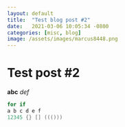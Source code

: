```yaml
---
layout: default
title:  "Test blog post #2"
date:   2021-03-06 10:05:34 -0800
categories: [misc, blog]
image: /assets/images/marcus8448.png
---
```

# Test post #2

**abc**
*def*
```java
for if 
a b c d e f
12345 {} [] ((()))
```